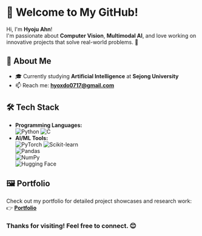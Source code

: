 # 👋 Welcome to My GitHub!

Hi, I'm **Hyoju Ahn**!  
I'm passionate about **Computer Vision**, **Multimodal AI**, and love working on innovative projects that solve real-world problems. 🚀  


## 💼 About Me
- 🎓 Currently studying **Artificial Intelligence** at **Sejong University**  
- 📫 Reach me: **[hyoxdo0717@gmail.com](mailto:hyoxdo0717@gmail.com)**  


## 🛠️ Tech Stack
- **Programming Languages:**  
  ![Python](https://img.shields.io/badge/-Python-3776AB?logo=python&logoColor=white&style=flat) 
  ![C](https://img.shields.io/badge/-C-A8B9CC?logo=c&logoColor=white&style=flat)  
- **AI/ML Tools:**  
  ![PyTorch](https://img.shields.io/badge/-PyTorch-EE4C2C?logo=pytorch&logoColor=white&style=flat) 
  ![Scikit-learn](https://img.shields.io/badge/-Scikit%20Learn-F7931E?logo=scikit-learn&logoColor=white&style=flat)  
  ![Pandas](https://img.shields.io/badge/-Pandas-150458?logo=pandas&logoColor=white&style=flat)  
  ![NumPy](https://img.shields.io/badge/-NumPy-013243?logo=numpy&logoColor=white&style=flat)  
  ![Hugging Face](https://img.shields.io/badge/-Hugging%20Face-F4A261?logo=huggingface&logoColor=white&style=flat)  


## 🖼️ Portfolio  
Check out my portfolio for detailed project showcases and research work:  
👉 **[Portfolio](https://www.notion.so/9da33dd8be754c55a555748d2d4cd72f?pvs=4)**  



### Thanks for visiting! Feel free to connect. 😊
